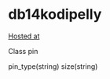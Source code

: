# db14kodipelly
[Hosted at](https://db14kodipelly.herokuapp.com/)

Class pin

pin_type(string)
size(string)
    